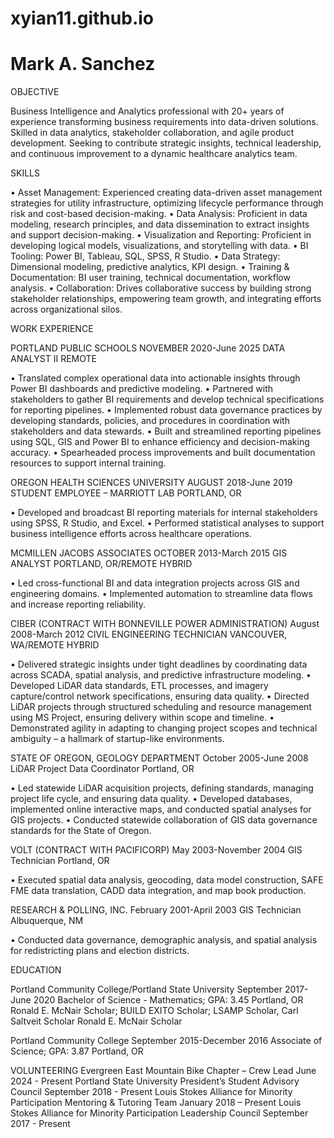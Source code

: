 # xyian11.github.io

# Mark A. Sanchez

OBJECTIVE

Business Intelligence and Analytics professional with 20+ years of experience transforming business requirements into data-driven solutions. Skilled in data analytics, stakeholder collaboration, and agile product development. Seeking to contribute strategic insights, technical leadership, and continuous improvement to a dynamic healthcare analytics team.

SKILLS

• Asset Management: Experienced creating data-driven asset management strategies for utility infrastructure, optimizing lifecycle performance through risk and cost-based decision-making.
• Data Analysis: Proficient in data modeling, research principles, and data dissemination to extract insights and support decision-making.
• Visualization and Reporting: Proficient in developing logical models, visualizations, and storytelling with data. 
• BI Tooling: Power BI, Tableau, SQL, SPSS, R Studio.
• Data Strategy: Dimensional modeling, predictive analytics, KPI design.
• Training & Documentation: BI user training, technical documentation, workflow analysis.
• Collaboration: Drives collaborative success by building strong stakeholder relationships, empowering team growth, and integrating efforts across organizational silos.

WORK EXPERIENCE

PORTLAND PUBLIC SCHOOLS								NOVEMBER 2020-June 2025
DATA ANALYST II										REMOTE

• Translated complex operational data into actionable insights through Power BI dashboards and predictive modeling.
• Partnered with stakeholders to gather BI requirements and develop technical specifications for reporting pipelines.
• Implemented robust data governance practices by developing standards, policies, and procedures in coordination with stakeholders and data stewards.
• Built and streamlined reporting pipelines using SQL, GIS and Power BI to enhance efficiency and decision-making accuracy.
• Spearheaded process improvements and built documentation resources to support internal training.

OREGON HEALTH SCIENCES UNIVERSITY							AUGUST 2018-June 2019
STUDENT EMPLOYEE – MARRIOTT LAB							PORTLAND, OR

• Developed and broadcast BI reporting materials for internal stakeholders using SPSS, R Studio, and Excel. 
• Performed statistical analyses to support business intelligence efforts across healthcare operations.



MCMILLEN JACOBS ASSOCIATES								OCTOBER 2013-March 2015
GIS ANALYST										PORTLAND, OR/REMOTE HYBRID

• Led cross-functional BI and data integration projects across GIS and engineering domains.
• Implemented automation to streamline data flows and increase reporting reliability.


CIBER (CONTRACT WITH BONNEVILLE POWER ADMINISTRATION)				August 2008-March 2012
CIVIL ENGINEERING TECHNICIAN								VANCOUVER, WA/REMOTE HYBRID

• Delivered strategic insights under tight deadlines by coordinating data across SCADA, spatial analysis, and predictive infrastructure modeling.
• Developed LiDAR data standards, ETL processes, and imagery capture/control network specifications, ensuring data quality.
• Directed LiDAR projects through structured scheduling and resource management using MS Project, ensuring delivery within scope and timeline.
• Demonstrated agility in adapting to changing project scopes and technical ambiguity – a hallmark of startup-like environments.

STATE OF OREGON, GEOLOGY DEPARTMENT						October 2005-June 2008
LiDAR Project Data Coordinator							Portland, OR

• Led statewide LiDAR acquisition projects, defining standards, managing project life cycle, and ensuring data quality. • Developed databases, implemented online interactive maps, and conducted spatial analyses for GIS projects.
• Conducted statewide collaboration of GIS data governance standards for the State of Oregon.


VOLT (CONTRACT WITH PACIFICORP) 							May 2003-November 2004
GIS Technician	    								Portland, OR

• Executed spatial data analysis, geocoding, data model construction, SAFE FME data translation, CADD data integration, and map book production.

RESEARCH & POLLING, INC.								February 2001-April 2003
GIS Technician									Albuquerque, NM

• Conducted data governance, demographic analysis, and spatial analysis for redistricting plans and election districts.

EDUCATION

Portland Community College/Portland State University				September 2017-June 2020
Bachelor of Science - Mathematics; GPA: 3.45					Portland, OR	
Ronald E. McNair Scholar; BUILD EXITO Scholar; LSAMP Scholar, Carl Saltveit Scholar
Ronald E. McNair Scholar

Portland Community College								September 2015-December 2016
Associate of Science; GPA: 3.87							Portland, OR	

VOLUNTEERING
Evergreen East Mountain Bike Chapter – Crew Lead						June 2024 - Present
Portland State University President’s Student Advisory Council				September 2018 - Present
Louis Stokes Alliance for Minority Participation Mentoring & Tutoring Team			 January 2018 – Present
Louis Stokes Alliance for Minority Participation Leadership Council				September 2017 - Present


